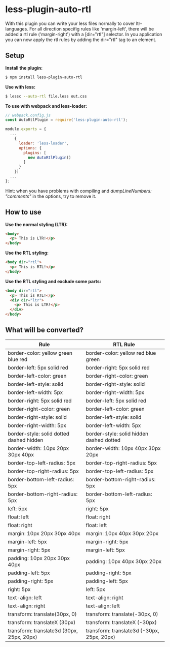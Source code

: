 less-plugin-auto-rtl
===============

With this plugin you can write your less files normally to cover ltr-languages. For all direction specifig rules like 'margin-left', there will be added a rtl rule ('margin-right') with a [dir="rtl"] selector. In you application you can now apply the rtl rules by adding the dir="rtl" tag to an element.

Setup
------
__Install the plugin:__
```bash
$ npm install less-plugin-auto-rtl
```

__Use with less:__
```bash
$ lessc --auto-rtl file.less out.css
```

__To use with webpack and less-loader:__
```javascript
// webpack.config.js
const AutoRtlPlugin = require('less-plugin-auto-rtl');

module.exports = {
  ...
    {
      loader: 'less-loader', 
      options: {
        plugins: [
          new AutoRtlPlugin()
        ]
      }
    }]
  ...
};
```
Hint: when you have problems with compiling and *dumpLineNumbers: "comments"* in the options, try to remove it.

How to use
---------
__Use the normal styling (LTR):__
```html
<body>
  <p> This is LTR!</p>
</body>
```

__Use the RTL styling:__
```html
<body dir="rtl">
  <p> This is RTL!</p>
</body>
```

__Use the RTL styling and exclude some parts:__
```html
<body dir="rtl">
  <p> This is RTL!</p>
  <div dir="ltr">
    <p> This is LTR!</p>
  </div>
</body>
```

What will be converted?
-------
| Rule          |RTL Rule       |
| ------------- |-------------|
| border-color: yellow green blue red | border-color: yellow red blue green |
| border-left: 5px solid red | border-right: 5px solid red |
| border-left-color: green | border-right-color: green |
| border-left-style: solid | border-right-style: solid |
| border-left-width: 5px | border-right-width: 5px |
| border-right: 5px solid red | border-left: 5px solid red |
| border-right-color: green | border-left-color: green |
| border-right-style: solid | border-left-style: solid |
| border-right-width: 5px | border-left-width: 5px |
| border-style: solid dotted dashed hidden | border-style: solid hidden dashed dotted |
| border-width: 10px 20px 30px 40px | border-width: 10px 40px 30px 20px |
| border-top-left-radius: 5px | border-top-right-radius: 5px |
| border-top-right-radius: 5px | border-top-left-radius: 5px |
| border-bottom-left-radius: 5px | border-bottom-right-radius: 5px |
| border-bottom-right-radius: 5px | border-bottom-left-radius: 5px |
| left: 5px | right: 5px |
| float: left | float: right |
| float: right | float: left |
| margin: 10px 20px 30px 40px | margin: 10px 40px 30px 20px |
| margin-left: 5px | margin-right: 5px |
| margin-right: 5px | margin-left: 5px |
| padding: 10px 20px 30px 40px | padding: 10px 40px 30px 20px |
| padding-left: 5px | padding-right: 5px |
| padding-right: 5px | padding-left: 5px |
| right: 5px | left: 5px |
| text-align: left | text-align: right |
| text-align: right | text-align: left |
| transform: translate(30px, 0) | transform: translate(-30px, 0) |
| transform: translateX (30px) | transform: translateX (-30px) |
| transform: translate3d (30px, 25px, 20px) | transform: translate3d (-30px, 25px, 20px) |

